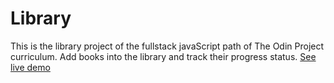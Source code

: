 # Library

This is the library project of the fullstack javaScript
path of The Odin Project curriculum. Add books into the library
and track their progress status. [See live demo](https://sinabayati.github.io/library/)
